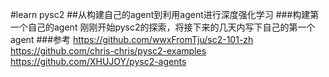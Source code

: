 #learn pysc2
##从构建自己的agent到利用agent进行深度强化学习
###构建第一个自己的agent
刚刚开始pysc2的探索，将接下来的几天内写下自己的第一个agent
###参考
https://github.com/wwxFromTju/sc2-101-zh
https://github.com/chris-chris/pysc2-examples
https://github.com/XHUJOY/pysc2-agents
